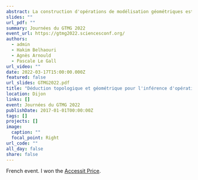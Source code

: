 ```yaml
---
abstract: La construction d'opérations de modélisation géométriques est une tâche souvent longue et fastidieuse. Même si l'implémentation d'une opération peut s'avérer difficile, il est en revanche relativement simple de l'intuiter à partir d'un objet de départ et de l'objet cible, si ces deux derniers sont donnés. On propose donc une méthode d'inférence d'opérations à partir d'un exemple représentatif. On se place dans le domaine de la modélisation géométrique à base topologique pour séparer la reconstruction topologique de l'opération et sa partie géométrique. On réalise l'inférence d'opérations dans Jerboa, une plateforme de conception de modeleurs qui exploite les cartes généralisées comme structure topologique et les règles de transformations de graphes comme modèle pour les opérations. Les informations géométriques sont ajoutées sur la structure topologique à l'aide de fonction de plongement qui associe une valeur géométrique à chaque cellule. Ainsi, on associe une position 3D à chaque sommet topologique, etc. On infère la partie topologique de l'opération à l'aide d'un algorithme de parcours de graphe avec recherche de symétries. On propose d'inférer les calculs géométriques liés à la position des sommets. Plus précisément, on suppose que les nouvelles positions géométriques sont obtenues par combinaison affine de points correspondant à des barycentres topologiques. Ainsi, on obtient une méthode qui permet de masquer les éléments techniques de la conception d'opérations de modélisation géométrique et d'inférer des règles Jerboa qui implémentent ces opérations.
slides: ""
url_pdf: ""
summary: Journées du GTMG 2022
event_url: https://gtmg2022.sciencesconf.org/
authors:
  - admin
  - Hakim Belhaouri
  - Agnès Arnould
  - Pascale Le Gall
url_video: ""
date: 2022-03-17T15:00:00.000Z
featured: false
url_slides: GTMG2022.pdf
title: "Déduction topologique et géométrique pour l'inférence d'opérations de modélisation"
location: Dijon
links: []
event: Journées du GTMG 2022
publishDate: 2017-01-01T00:00:00Z
tags: []
projects: []
image:
  caption: ""
  focal_point: Right
url_code: ""
all_day: false
share: false
---
```

French event. I won the [Accessit Price](accessitContribution.pdf).
